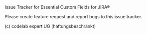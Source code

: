 Issue Tracker for Essential Custom Fields for JIRA®

Please create feature request and report bugs to this issue tracker.

(c) codelab expert UG (haftungsbeschränkt)
